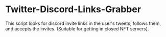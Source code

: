# Twitter-Discord-Links-Grabber
This script looks for discord invite links in the user's tweets, follows them, and accepts the invites. (Suitable for getting in closed NFT servers).
